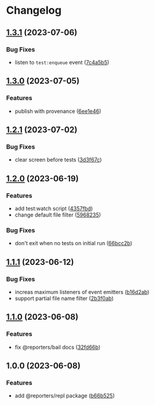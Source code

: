 # Changelog

## [1.3.1](https://github.com/MoLow/reporters/compare/testwatch-v1.3.0...testwatch-v1.3.1) (2023-07-06)


### Bug Fixes

* listen to `test:enqueue` event ([7c4a5b5](https://github.com/MoLow/reporters/commit/7c4a5b5435ee7cdaa2cd932fbd3c850ca8b1dcc2))

## [1.3.0](https://github.com/MoLow/reporters/compare/testwatch-v1.2.1...testwatch-v1.3.0) (2023-07-05)


### Features

* publish with provenance ([6ee1e46](https://github.com/MoLow/reporters/commit/6ee1e46040329edeb0f40f753093b6952984f001))

## [1.2.1](https://github.com/MoLow/reporters/compare/testwatch-v1.2.0...testwatch-v1.2.1) (2023-07-02)


### Bug Fixes

* clear screen before tests ([3d3f67c](https://github.com/MoLow/reporters/commit/3d3f67cddd7047c857e001066021933eb1381ec3))

## [1.2.0](https://github.com/MoLow/reporters/compare/testwatch-v1.1.1...testwatch-v1.2.0) (2023-06-19)


### Features

* add test:watch script ([4357fbd](https://github.com/MoLow/reporters/commit/4357fbde5f337cfd39226497f8ce0f6760f8a62c))
* change default file filter ([5968235](https://github.com/MoLow/reporters/commit/596823529cd9a86e5eeada0523825fa215e49efe))


### Bug Fixes

* don't exit when no tests on initial run ([66bcc2b](https://github.com/MoLow/reporters/commit/66bcc2bc6436b544900cfbceb4bbfb0d93973490))

## [1.1.1](https://github.com/MoLow/reporters/compare/testwatch-v1.1.0...testwatch-v1.1.1) (2023-06-12)


### Bug Fixes

* increas maximum listeners of event emitters ([b16d2ab](https://github.com/MoLow/reporters/commit/b16d2ab3b55554e1aaa9b9ca2222254bac364803))
* support partial file name filter ([2b3f0ab](https://github.com/MoLow/reporters/commit/2b3f0abe0be37450c7b9189667ad47d4d39a4252))

## [1.1.0](https://github.com/MoLow/reporters/compare/testwatch-v1.0.0...testwatch-v1.1.0) (2023-06-08)


### Features

* fix @reporters/bail docs ([32fd66b](https://github.com/MoLow/reporters/commit/32fd66bdf788a2d6067bac72cee9fbc50b2d76e3))

## 1.0.0 (2023-06-08)


### Features

* add @reporters/repl package ([b66b525](https://github.com/MoLow/reporters/commit/b66b525c78e93e96d04b19a2e846ab040078ace7))
